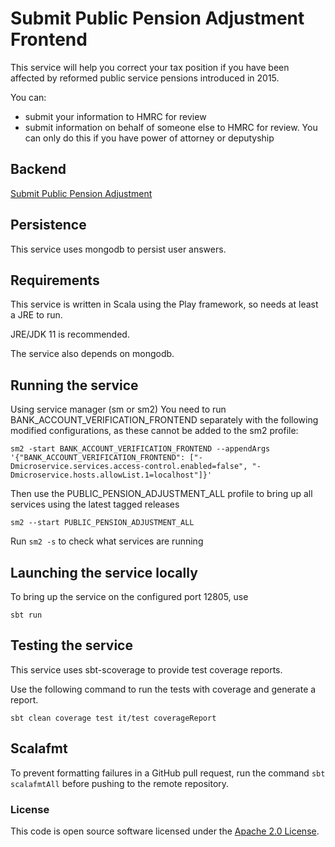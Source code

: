 
# Submit Public Pension Adjustment Frontend

This service will help you correct your tax position if you have been affected by reformed public service pensions introduced in 2015.

You can:

- submit your information to HMRC for review
- submit information on behalf of someone else to HMRC for review. You can only do this if you have power of attorney or deputyship

## Backend
[Submit Public Pension Adjustment](https://github.com/hmrc/submit-public-pension-adjustment)

## Persistence
This service uses mongodb to persist user answers.

## Requirements
This service is written in Scala using the Play framework, so needs at least a JRE to run.

JRE/JDK 11 is recommended.

The service also depends on mongodb.

## Running the service
Using service manager (sm or sm2)
You need to run BANK_ACCOUNT_VERIFICATION_FRONTEND separately with the following modified configurations, as these cannot be added to the sm2 profile:
```
sm2 -start BANK_ACCOUNT_VERIFICATION_FRONTEND --appendArgs '{"BANK_ACCOUNT_VERIFICATION_FRONTEND": ["-Dmicroservice.services.access-control.enabled=false", "-Dmicroservice.hosts.allowList.1=localhost"]}'
```
Then use the PUBLIC_PENSION_ADJUSTMENT_ALL profile to bring up all services using the latest tagged releases
```
sm2 --start PUBLIC_PENSION_ADJUSTMENT_ALL
```
Run `sm2 -s` to check what services are running

## Launching the service locally
To bring up the service on the configured port 12805, use
```
sbt run
```

## Testing the service
This service uses sbt-scoverage to provide test coverage reports.

Use the following command to run the tests with coverage and generate a report.
```
sbt clean coverage test it/test coverageReport
```

## Scalafmt
To prevent formatting failures in a GitHub pull request,
run the command ``sbt scalafmtAll`` before pushing to the remote repository.

### License

This code is open source software licensed under the [Apache 2.0 License]("http://www.apache.org/licenses/LICENSE-2.0.html").
